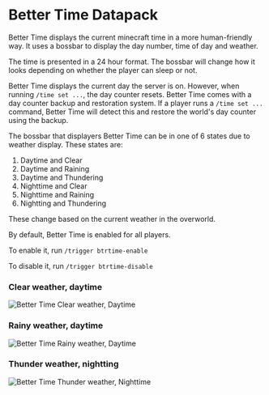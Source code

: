 # Better Time Datapack

Better Time displays the current minecraft time in a more human-friendly way. It uses a bossbar to display the day number, time of day and weather.

The time is presented in a 24 hour format. The bossbar will change how it looks depending on whether the player can sleep or not.

Better Time displays the current day the server is on. However, when running `/time set ...`, the day counter resets. Better Time comes with a day counter backup and restoration system.
If a player runs a `/time set ...` command, Better Time will detect this and restore the world's day counter using the backup.

The bossbar that displayers Better Time can be in one of 6 states due to weather display. These states are:
1. Daytime and Clear
2. Daytime and Raining
3. Daytime and Thundering
4. Nighttime and Clear
5. Nighttime and Raining
6. Nightting and Thundering

These change based on the current weather in the overworld.


By default, Better Time is enabled for all players.

To enable it, run `/trigger btrtime-enable`

To disable it, run `/trigger btrtime-disable`

### Clear weather, daytime
![Better Time Clear weather, Daytime](https://imgbox.com/G5WiwKZ7)

### Rainy weather, daytime
![Better Time Rainy weather, Daytime](https://imgbox.com/J4A2GZZz)

### Thunder weather, nightting
![Better Time Thunder weather, Nighttime](https://imgbox.com/X3YayWDj)